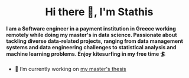 <h1 align="center">Hi there 👋, I'm Stathis</h1>
<h4 align="left">I am a Software engineer in a payment institution in Greece working remotely while doing my master's in data science. Passionate about tackling diverse data-related projects, ranging from data management systems and data engineering challenges to statistical analysis and machine learning problems. Enjoy kitesurfing in my free time 🏄 </h4>

- 🔭 I’m currently working on [my master's thesis](https://github.com/stathis99/AnomalyTolerant-DeepRM)

